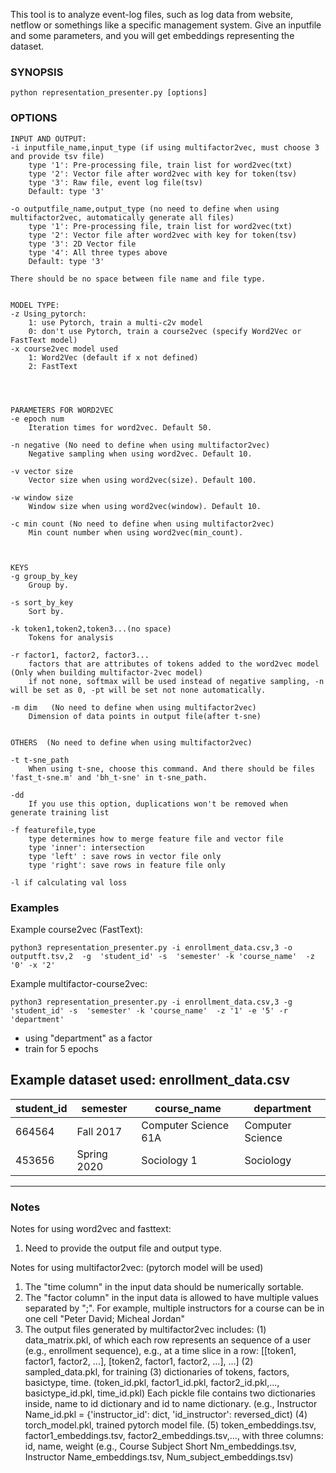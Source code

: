 This tool is to analyze event-log files, such as log data from website,  netflow or somethings like a specific management system. 
Give an inputfile and some parameters, and you will get embeddings representing the dataset.

### SYNOPSIS
	python representation_presenter.py [options]


### OPTIONS
	INPUT AND OUTPUT:
	-i inputfile_name,input_type (if using multifactor2vec, must choose 3 and provide tsv file)
		type '1': Pre-processing file, train list for word2vec(txt)
		type '2': Vector file after word2vec with key for token(tsv)
		type '3': Raw file, event log file(tsv)
		Default: type '3'

	-o outputfile_name,output_type (no need to define when using multifactor2vec, automatically generate all files)
		type '1': Pre-processing file, train list for word2vec(txt)
		type '2': Vector file after word2vec with key for token(tsv)
		type '3': 2D Vector file
		type '4': All three types above
		Default: type '3'

	There should be no space between file name and file type.
	
	
	MODEL TYPE:
	-z Using_pytorch:
		1: use Pytorch, train a multi-c2v model
		0: don't use Pytorch, train a course2vec (specify Word2Vec or FastText model)
	-x course2vec model used
		1: Word2Vec (default if x not defined)
		2: FastText
	
	


	PARAMETERS FOR WORD2VEC
	-e epoch num
		Iteration times for word2vec. Default 50.

	-n negative (No need to define when using multifactor2vec)
   		Negative sampling when using word2vec. Default 10.

	-v vector size
   		Vector size when using word2vec(size). Default 100.

	-w window size
		Window size when using word2vec(window). Default 10.

	-c min count (No need to define when using multifactor2vec)
		Min count number when using word2vec(min_count).



	KEYS
	-g group_by_key
		Group by. 
	
	-s sort_by_key
		Sort by.

	-k token1,token2,token3...(no space)
		Tokens for analysis

	-r factor1, factor2, factor3...
	    factors that are attributes of tokens added to the word2vec model (Only when building multifactor-2vec model)
	    if not none, softmax will be used instead of negative sampling, -n will be set as 0, -pt will be set not none automatically.

	-m dim   (No need to define when using multifactor2vec)
		Dimension of data points in output file(after t-sne)


	OTHERS  (No need to define when using multifactor2vec)

	-t t-sne_path
   		When using t-sne, choose this command. And there should be files 'fast_t-sne.m' and 'bh_t-sne' in t-sne_path.

   	-dd
   		If you use this option, duplications won't be removed when generate training list

   	-f featurefile,type
   	    type determines how to merge feature file and vector file
   		type 'inner': intersection
   		type 'left' : save rows in vector file only
   		type 'right': save rows in feature file only

   	-l if calculating val loss
	
### Examples

Example course2vec (FastText):
	
	python3 representation_presenter.py -i enrollment_data.csv,3 -o outputft.tsv,2  -g  'student_id' -s  'semester' -k 'course_name'  -z '0' -x '2' 

Example multifactor-course2vec:
	
	python3 representation_presenter.py -i enrollment_data.csv,3 -g  'student_id' -s  'semester' -k 'course_name'  -z '1' -e '5' -r 'department'

- using "department" as a factor
- train for 5 epochs

Example dataset used:
enrollment_data.csv
---------------------------------------------------------------------------
| student_id    | semester      | course_name          | department       |
| ------------- | ------------- | -------------------  |-------------------
| 664564        | Fall 2017     | Computer Science 61A |Computer Science  |
| 453656        | Spring 2020   | Sociology 1          |Sociology         |
---------------------------------------------------------------------------


### Notes
Notes for using word2vec and fasttext:
1. Need to provide the output file and output type.

Notes for using multifactor2vec: (pytorch model will be used)
1. The "time column" in the input data should be numerically sortable.
2. The "factor column" in the input data is allowed to have multiple values separated by ";". For example, multiple instructors for a course can be in one cell "Peter David; Micheal Jordan"
3. The output files generated by multifactor2vec includes:
   (1) data_matrix.pkl, of which each row represents an sequence of a user (e.g., enrollment sequence), e.g., at a time slice in a row: [[token1, factor1, factor2, ...], [token2, factor1, factor2, ...], ...]
   (2) sampled_data.pkl, for training
   (3) dictionaries of tokens, factors, basictype, time.  (token_id.pkl, factor1_id.pkl, factor2_id.pkl,..., basictype_id.pkl, time_id.pkl)
       Each pickle file contains two dictionaries inside, name to id dictionary and id to name dictionary. (e.g., Instructor Name_id.pkl = {'instructor_id': dict, 'id_instructor': reversed_dict)
   (4) torch_model.pkl, trained pytorch model file.
   (5) token_embeddings.tsv, factor1_embeddings.tsv, factor2_embeddings.tsv,..., with three columns: id, name, weight
       (e.g., Course Subject Short Nm_embeddings.tsv, Instructor Name_embeddings.tsv, Num_subject_embeddings.tsv)
